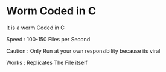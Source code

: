 # Worm Coded in C

It is a worm Coded in C 

Speed : 100-150 Files per Second

Caution : Only Run at your own responsibility because its viral

Works : Replicates The File itself
